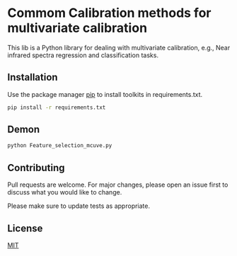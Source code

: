 # Commom Calibration methods for multivariate calibration

This lib is a Python library for dealing with multivariate calibration, e.g., Near infrared spectra regression and classification tasks.

## Installation

Use the package manager [pip](https://pip.pypa.io/en/stable/) to install toolkits in requirements.txt.

```bash
pip install -r requirements.txt
```

## Demon

```python
python Feature_selection_mcuve.py
```

## Contributing
Pull requests are welcome. For major changes, please open an issue first to discuss what you would like to change.

Please make sure to update tests as appropriate.

## License
[MIT](https://choosealicense.com/licenses/mit/)